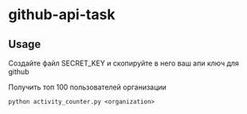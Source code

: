 # github-api-task
## Usage

Создайте файл SECRET_KEY и скопируйте в него ваш апи ключ для github

Получить топ 100 пользователей организации
```shell
python activity_counter.py <organization>
```